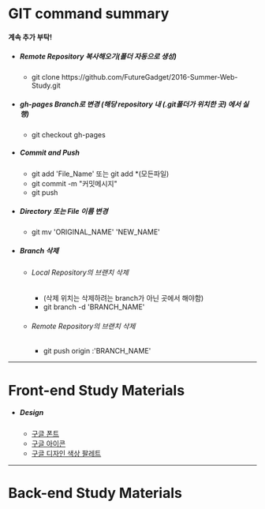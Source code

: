 <h1>GIT command summary</h1> 
<h4>계속 추가 부탁!</h4>
<ul>
<li>
	<h5>Remote Repository 복사해오기(폴더 자동으로 생성)</h5>
	<ul>
		<li>git clone https://github.com/FutureGadget/2016-Summer-Web-Study.git</li>
	</ul>
</li>
<li>
	<h5>gh-pages Branch로 변경 (해당 repository 내 (.git폴더가 위치한 곳) 에서 실행)</h5>
	<ul>
		<li>git checkout gh-pages</li>
	</ul>
</li>
<li>
	<h5>Commit and Push</h5>
	<ul>
		<li>git add 'File_Name' 또는 git add *(모든파일)</li>
		<li>git commit -m "커밋메시지"</li>
		<li>git push</li>
	</ul>
</li>
<li>
	<h5>Directory 또는 File 이름 변경</h5>
 	<ul>
 		<li>git mv 'ORIGINAL_NAME' 'NEW_NAME'</li>
 	</ul>
</li>
<li>
	<h5>Branch 삭제</h5>
	<ul>
		<li>
			<h6>Local Repository의 브랜치 삭제</h6>
			<ul>
				<li>(삭제 위치는 삭제하려는 branch가 아닌 곳에서 해야함)</li>
				<li>git branch -d 'BRANCH_NAME'</li>
			</ul>
		</li>
		<li>
			<h6>Remote Repository의 브랜치 삭제</h6>
			<ul>
				<li>git push origin :'BRANCH_NAME'</li>
			</ul>
		</li>
	</ul>
</li>
</ul>
<hr>
<h1>Front-end Study Materials</h1>
<ul>
	<li>
		<h5>Design</h5>
		<ul>
			<li><a href="https://fonts.google.com">구글 폰트</a></li>
			<li><a href="https://design.google.com/icons">구글 아이콘</a></li>
			<li><a href="https://material.google.com/style/color.html#color-color-palette" target="_blank">구글 디자인 색상 팔레트</a></li>
		</ul>
	</li>
</ul>
<hr>
<h1>Back-end Study Materials</h1>

